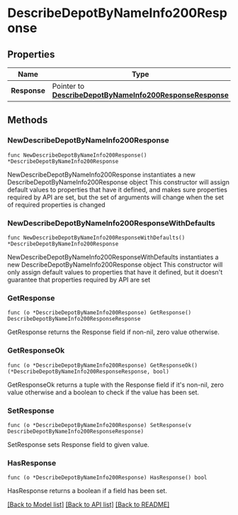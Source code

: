# DescribeDepotByNameInfo200Response

## Properties

Name | Type | Description | Notes
------------ | ------------- | ------------- | -------------
**Response** | Pointer to [**DescribeDepotByNameInfo200ResponseResponse**](DescribeDepotByNameInfo200ResponseResponse.md) |  | [optional] 

## Methods

### NewDescribeDepotByNameInfo200Response

`func NewDescribeDepotByNameInfo200Response() *DescribeDepotByNameInfo200Response`

NewDescribeDepotByNameInfo200Response instantiates a new DescribeDepotByNameInfo200Response object
This constructor will assign default values to properties that have it defined,
and makes sure properties required by API are set, but the set of arguments
will change when the set of required properties is changed

### NewDescribeDepotByNameInfo200ResponseWithDefaults

`func NewDescribeDepotByNameInfo200ResponseWithDefaults() *DescribeDepotByNameInfo200Response`

NewDescribeDepotByNameInfo200ResponseWithDefaults instantiates a new DescribeDepotByNameInfo200Response object
This constructor will only assign default values to properties that have it defined,
but it doesn't guarantee that properties required by API are set

### GetResponse

`func (o *DescribeDepotByNameInfo200Response) GetResponse() DescribeDepotByNameInfo200ResponseResponse`

GetResponse returns the Response field if non-nil, zero value otherwise.

### GetResponseOk

`func (o *DescribeDepotByNameInfo200Response) GetResponseOk() (*DescribeDepotByNameInfo200ResponseResponse, bool)`

GetResponseOk returns a tuple with the Response field if it's non-nil, zero value otherwise
and a boolean to check if the value has been set.

### SetResponse

`func (o *DescribeDepotByNameInfo200Response) SetResponse(v DescribeDepotByNameInfo200ResponseResponse)`

SetResponse sets Response field to given value.

### HasResponse

`func (o *DescribeDepotByNameInfo200Response) HasResponse() bool`

HasResponse returns a boolean if a field has been set.


[[Back to Model list]](../README.md#documentation-for-models) [[Back to API list]](../README.md#documentation-for-api-endpoints) [[Back to README]](../README.md)


